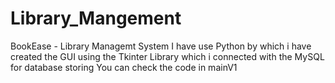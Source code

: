 # Library_Mangement
 BookEase - Library Managemt System
 I have use Python by which i have created the GUI using the Tkinter Library which i connected with the MySQL for database storing
 You can check the code in mainV1 
